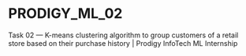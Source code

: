 # PRODIGY_ML_02
Task 02 —  K-means clustering algorithm to group customers of a retail store based on their purchase history | Prodigy InfoTech ML Internship
